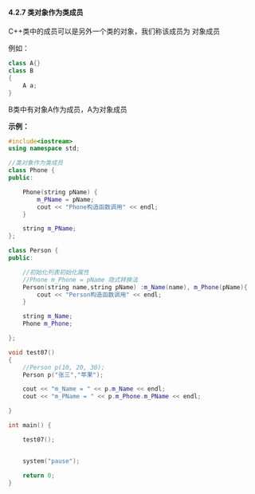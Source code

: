#### 4.2.7 类对象作为类成员

C++类中的成员可以是另外一个类的对象，我们称该成员为 对象成员

例如：

```c++
class A{}
class B
{
	A a;
}
```

B类中有对象A作为成员，A为对象成员

**示例：**

```c++
#include<iostream>
using namespace std;

//类对象作为类成员
class Phone {
public:

	Phone(string pName) {
		m_PName = pName;
		cout << "Phone构造函数调用" << endl;
	}

	string m_PName;
};

class Person {
public:

	//初始化列表初始化属性
	//Phone m_Phone = pName	隐式转换法
	Person(string name,string pName) :m_Name(name), m_Phone(pName){
		cout << "Person构造函数调用" << endl;
	}

	string m_Name;
	Phone m_Phone;

};

void test07()
{
	//Person p(10, 20, 30);
	Person p("张三","苹果");

	cout << "m_Name = " << p.m_Name << endl;
	cout << "m_PName = " << p.m_Phone.m_PName << endl;

}

int main() {

	test07();


	system("pause");

	return 0;
}
```

